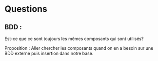 # Questions

## BDD :
Est-ce que ce sont toujours les mêmes composants qui sont utilisés? 

Proposition : Aller chercher les composants quand on en a besoin sur une BDD externe puis insertion dans notre base.